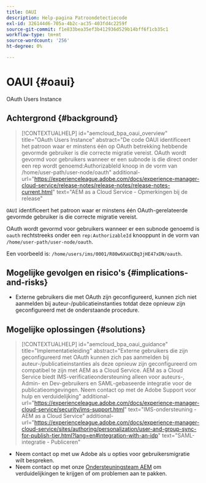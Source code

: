 ```yaml
---
title: OAUI
description: Help-pagina Patroondetectiecode
exl-id: 326144d6-705a-4b2c-ac35-403fd4c2259f
source-git-commit: f1e833bea35ef3b412936d529b14bff6f1cb35c1
workflow-type: tm+mt
source-wordcount: '256'
ht-degree: 0%

---
```


# OAUI {#oaui}

OAuth Users Instance

## Achtergrond {#background}

>[!CONTEXTUALHELP]
>id="aemcloud_bpa_oaui_overview"
>title="OAuth Users Instance"
>abstract="De code OAUI identificeert het patroon waar er minstens één op OAuth betrekking hebbende gevormde gebruiker is die correcte migratie vereist. OAuth wordt gevormd voor gebruikers wanneer er een subnode is die direct onder een rep wordt genoemd:AuthorizableId knoop in de vorm van /home/user-path/user-node/oauth"
>additional-url="https://experienceleague.adobe.com/docs/experience-manager-cloud-service/release-notes/release-notes/release-notes-current.html" text="AEM as a Cloud Service - Opmerkingen bij de release"

`OAUI` identificeert het patroon waar er minstens één OAuth-gerelateerde gevormde gebruiker is die correcte migratie vereist.

OAuth wordt gevormd voor gebruikers wanneer er een subnode genoemd is `oauth` rechtstreeks onder een `rep:AuthorizableId` knooppunt in de vorm van `/home/user-path/user-node/oauth`.

Een voorbeeld is: `/home/users/ims/0001/R80w6XaUCBq3jHE47xDN/oauth`.

## Mogelijke gevolgen en risico&#39;s {#implications-and-risks}

* Externe gebruikers die met OAuth zijn geconfigureerd, kunnen zich niet aanmelden bij auteur-/publicatieinstanties totdat deze opnieuw zijn geconfigureerd met de onderstaande procedure.

## Mogelijke oplossingen {#solutions}

>[!CONTEXTUALHELP]
>id="aemcloud_bpa_oaui_guidance"
>title="Implementatieleiding"
>abstract="Externe gebruikers die zijn geconfigureerd met OAuth kunnen zich pas aanmelden bij auteur-/publicatieinstanties als deze opnieuw zijn geconfigureerd om compatibel te zijn met AEM as a Cloud Service. AEM as a Cloud Service biedt IMS-verificatieondersteuning alleen voor auteurs-, Admin- en Dev-gebruikers en SAML-gebaseerde integratie voor de publicatieomgevingen. Neem contact op met de Adobe Support voor hulp en verduidelijking"
>additional-url="https://experienceleague.adobe.com/docs/experience-manager-cloud-service/security/ims-support.html" text="IMS-ondersteuning - AEM as a Cloud Service"
>additional-url="https://experienceleague.adobe.com/docs/experience-manager-cloud-service/sites/authoring/personalization/user-and-group-sync-for-publish-tier.html?lang=en#integration-with-an-idp" text="SAML-integratie - Publiceren"

* Neem contact op met uw Adobe als u opties voor gebruikersmigratie wilt bespreken.
* Neem contact op met onze [Ondersteuningsteam AEM](https://helpx.adobe.com/enterprise/using/support-for-experience-cloud.html) om verduidelijkingen te krijgen of om problemen aan te pakken.
